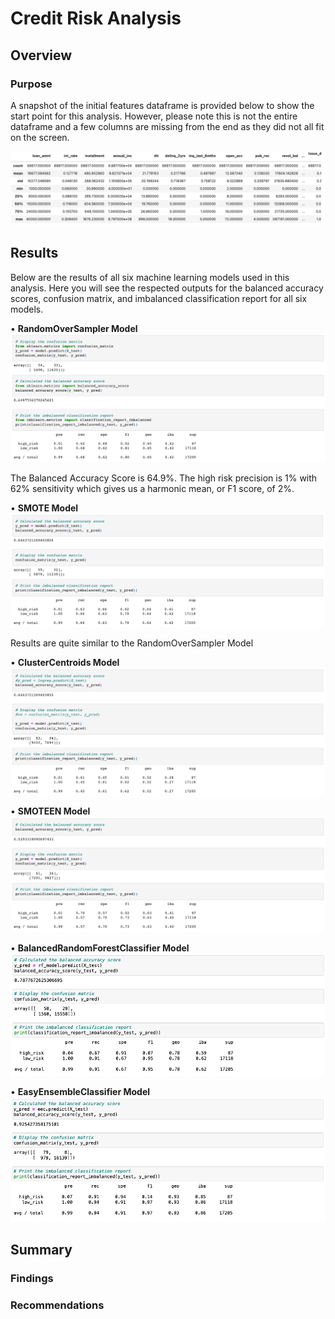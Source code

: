# Credit Risk Analysis
## Overview
### Purpose


A snapshot of the initial features dataframe is provided below to show the start point for this analysis. However, please note this is not the entire dataframe and a few columns are missing from the end as they did not all fit on the screen.

![df.png](https://github.com/CristinaCod/Credit_Risk_Analysis/blob/main/Resources/Screen%20Shot%202022-04-08%20at%2011.58.15%20AM.png)

## Results
Below are the results of all six machine learning models used in this analysis. Here you will see the respected outputs for the balanced accuracy scores, confusion matrix, and imbalanced classification report for all six models. 

•	**RandomOverSampler Model**
![ros.png](https://github.com/CristinaCod/Credit_Risk_Analysis/blob/main/Resources/Screen%20Shot%202022-04-08%20at%2011.58.46%20AM.png)

The Balanced Accuracy Score is 64.9%.
The high risk precision is 1% with 62% sensitivity which gives us a harmonic mean, or F1 score, of 2%.

•	**SMOTE Model**
![smote.png](https://github.com/CristinaCod/Credit_Risk_Analysis/blob/main/Resources/Screen%20Shot%202022-04-08%20at%2011.59.13%20AM.png)

Results are quite similar to the RandomOverSampler Model

•	**ClusterCentroids Model**
![ccm.png](https://github.com/CristinaCod/Credit_Risk_Analysis/blob/main/Resources/Screen%20Shot%202022-04-08%20at%2011.59.39%20AM.png)

•	**SMOTEEN Model**
![smottenn.png](https://github.com/CristinaCod/Credit_Risk_Analysis/blob/main/Resources/Screen%20Shot%202022-04-08%20at%2012.00.04%20PM.png)

•	**BalancedRandomForestClassifier Model**
![brfc.png](https://github.com/CristinaCod/Credit_Risk_Analysis/blob/main/Resources/Screen%20Shot%202022-04-08%20at%2012.00.43%20PM.png)

•	**EasyEnsembleClassifier Model**
![eec.png](https://github.com/CristinaCod/Credit_Risk_Analysis/blob/main/Resources/Screen%20Shot%202022-04-08%20at%2012.01.09%20PM.png)

## Summary
### Findings

### Recommendations
